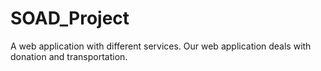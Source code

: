 # SOAD_Project
A web application with different services.
Our web application deals with donation and transportation.

